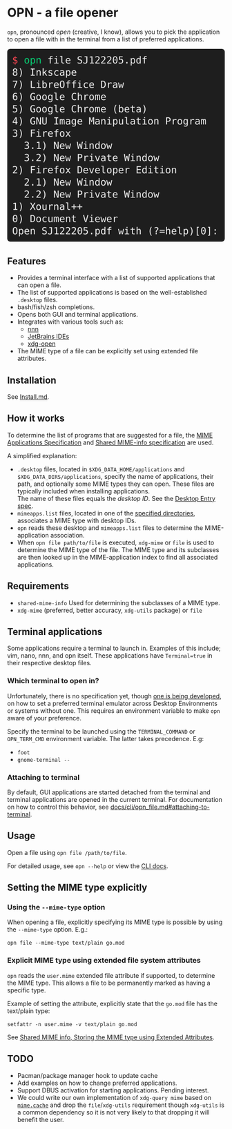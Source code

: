 # OPN - a file opener

`opn`, pronounced _open_ (creative, I know), allows you to pick the application to open a file with
in the terminal from a list of preferred applications.

![Example of opening a PDF file with opn](.github/example_open_pdf.svg)

## Features
- Provides a terminal interface with a list of supported applications that can open a file.
- The list of supported applications is based on the well-established `.desktop` files.
- bash/fish/zsh completions.
- Opens both GUI and terminal applications.
- Integrates with various tools such as:
  - [nnn](./integrations/README.md#nnn)
  - [JetBrains IDEs](./integrations/README.md#jetbrains-ides)
  - [xdg-open](./integrations/README.md#xdg-open)
- The MIME type of a file can be explicitly set using extended file attributes.

## Installation
See [Install.md](Install.md).

## How it works
To determine the list of programs that are suggested for a file, the 
[MIME Applications Specification](https://specifications.freedesktop.org/mime-apps-spec/1.0.1/)
and
[Shared MIME-info specification](https://specifications.freedesktop.org/shared-mime-info-spec/0.22/)
are used.

A simplified explanation:
- `.desktop` files, located in `$XDG_DATA_HOME/applications` and `$XDG_DATA_DIRS/applications`,
  specify the name of applications, their path, and optionally some MIME types they can open.
  These files are typically included when installing applications.  
  The name of these files equals the _desktop ID_.
  See the [Desktop Entry spec](https://specifications.freedesktop.org/desktop-entry-spec/1.5/index.html#).
- `mimeapps.list` files, located in one of the [specified directories](https://specifications.freedesktop.org/mime-apps-spec/1.0.1/file.html),
  associates a MIME type with desktop IDs.
- `opn` reads these desktop and `mimeapps.list` files to determine the MIME-application association.
- When `opn file path/to/file` is executed, `xdg-mime` or `file` is used to determine the MIME type
  of the file.
  The MIME type and its subclasses are then looked up in the MIME-application index to find all associated applications.

## Requirements
- `shared-mime-info` Used for determining the subclasses of a MIME type.
- `xdg-mime` (preferred, better accuracy, `xdg-utils` package) or `file`

## Terminal applications
Some applications require a terminal to launch in. Examples of this include; vim, nano, nnn, and opn
itself. These applications have `Terminal=true` in their respective desktop files.

### Which terminal to open in?
Unfortunately, there is no specification yet, though
[one is being developed](https://gitlab.freedesktop.org/terminal-wg/specifications/-/merge_requests/3),
on how to set a preferred terminal emulator across Desktop Environments or systems without one.
This requires an environment variable to make `opn` aware of your preference.

Specify the terminal to be launched using the `TERMINAL_COMMAND` or `OPN_TERM_CMD` environment
variable. The latter takes precedence. E.g:
- `foot`
- `gnome-terminal --`

### Attaching to terminal
By default, GUI applications are started detached from the terminal and terminal applications are
opened in the current terminal. For documentation on how to control this behavior, see
[docs/cli/opn_file.md#attaching-to-terminal](./docs/cli/opn_file.md#attaching-to-terminal).

## Usage
Open a file using `opn file /path/to/file`.

For detailed usage, see `opn --help` or view the [CLI docs](./docs/cli/opn.md).

## Setting the MIME type explicitly

### Using the `--mime-type` option
When opening a file, explicitly specifying its MIME type is possible by using the
`--mime-type` option. E.g.:
```
opn file --mime-type text/plain go.mod
```

### Explicit MIME type using extended file system attributes
`opn` reads the `user.mime` extended file attribute if supported, to determine the MIME type.
This allows a file to be permanently marked as having a specific type.

Example of setting the attribute, explicitly state that the `go.mod` file has the text/plain type:
```
setfattr -n user.mime -v text/plain go.mod
```

See [Shared MIME info, Storing the MIME type using Extended Attributes](https://specifications.freedesktop.org/shared-mime-info-spec/0.21/ar01s02.html#id-1.3.13).

## TODO
- Pacman/package manager hook to update cache
- Add examples on how to change preferred applications.
- Support DBUS activation for starting applications. Pending interest.
- We could write our own implementation of `xdg-query mime` based on
  [`mime.cache`](https://specifications.freedesktop.org/shared-mime-info-spec/0.21/ar01s02.html#id-1.3.12)
  and drop the `file`/`xdg-utils` requirement though `xdg-utils` is a common dependency so it is not very likely to that dropping it will benefit the user.
